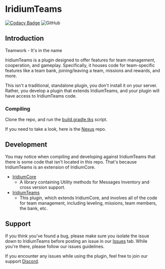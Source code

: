 # IridiumTeams
[![Codacy Badge](https://app.codacy.com/project/badge/Grade/bf425571a86e4691a172e2b61ba40956)](https://www.codacy.com/gh/Iridium-Development/IridiumSkyblock/dashboard)
![GitHub](https://img.shields.io/github/license/Iridium-Development/IridiumTeams?color=479fc0)

## Introduction

Teamwork - It's in the name

IridiumTeams is a plugin designed to offer features for team management, cooperation, and gameplay. Specifically, it houses code for team-specific features like a team bank, joining/leaving a team, missions and rewards, and more.

This isn't a traditional, standalone plugin, you don't install it on your server. Rather, you develop a plugin that extends IridiumTeams, and your plugin will have access to IridiumTeams code.

### Compiling

Clone the repo, and run the [build.gradle.tks](https://github.com/Iridium-Development/IridiumTeams/blob/master/build.gradle.kts) script.

If you need to take a look, here is the [Nexus](https://nexus.iridiumdevelopment.net/#browse/browse:maven-public:com%2Firidium%2FIridiumTeams) repo.

## Development

You may notice when compiling and developing against IridiumTeams that there is some code that isn't located in this repo. That's because IridiumTeams is an extension of IridiumCore.

- [IridiumCore](https://github.com/Iridium-Development/IridiumCore)
  - A library containing Utility methods for Messages Inventory and cross version support.
- [IridiumTeams](https://github.com/Iridium-Development/IridiumTeams)
  - This plugin, which extends IridiumCore, and involves all of the code for team management, including leveling, missions, team members, the bank, etc.

## Support

If you think you've found a bug, please make sure you isolate the issue down to IridiumTeams before posting an issue in our [Issues](https://github.com/Iridium-Development/IridiumTeams/issues) tab. While you're there, please follow our issues guidelines.

If you encounter any issues while using the plugin, feel free to join our support [Discord](https://discord.gg/6HJ73mWE7P).
